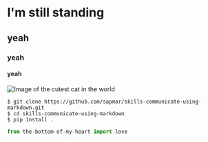 # I'm still standing
## yeah
### yeah
#### yeah

![Image of the cutest cat in the world](https://github.com/sapmar/skills-communicate-using-markdown/assets/127299934/1ab6ef52-bc1f-463b-b4f3-6e30548f624d)

```
$ git clone https://github.com/sapmar/skills-communicate-using-markdown.git
$ cd skills-communicate-using-markdown
$ pip install .
```

``` python
from the-bottom-of-my-heart import love
```
